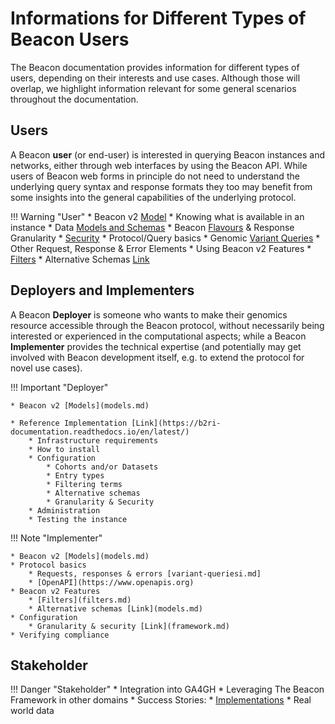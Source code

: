 # Informations for Different Types of Beacon Users

The Beacon documentation provides information for different types of users,
depending on their interests and use cases. Although those will overlap, we highlight
information relevant for some general scenarios throughout the documentation.

## Users

A Beacon **user** (or end-user) is interested in querying Beacon instances and networks, either through
web interfaces by using the Beacon API. While users of Beacon web forms in principle
do not need to understand the underlying query syntax and response formats they too may
benefit from some insights into the general capabilities of the underlying protocol.

!!! Warning "User"
    * Beacon v2 [Model](models.md)
    * Knowing what is available in an instance
        * Data [Models and Schemas](models.md)
        * Beacon [Flavours](beacon-flavours.md) & Response Granularity
        * [Security](security.md) 
    * Protocol/Query basics
        * Genomic [Variant Queries](variant-queries.md)
        * Other Request, Response & Error Elements
    * Using Beacon v2 Features
        * [Filters](filters.md)
        * Alternative Schemas [Link](models.md)

<!--        * [OpenAPI](https://www.openapis.org) -->


## Deployers and Implementers

A Beacon **Deployer** is someone who wants to make their genomics resource accessible
through the Beacon protocol, without necessarily being interested or experienced in the
computational aspects; while a Beacon **Implementer** provides the technical expertise (and
potentially may get involved with Beacon development itself, e.g. to extend the protocol
for novel use cases). 

!!! Important "Deployer"

    * Beacon v2 [Models](models.md)

    * Reference Implementation [Link](https://b2ri-documentation.readthedocs.io/en/latest/)
        * Infrastructure requirements
        * How to install
        * Configuration
            * Cohorts and/or Datasets
            * Entry types
            * Filtering terms
            * Alternative schemas
            * Granularity & Security
        * Administration
        * Testing the instance


!!! Note "Implementer"

    * Beacon v2 [Models](models.md)
    * Protocol basics
        * Requests, responses & errors [variant-queriesi.md]
        * [OpenAPI](https://www.openapis.org)
    * Beacon v2 Features
        * [Filters](filters.md)
        * Alternative schemas [Link](models.md)
    * Configuration
        * Granularity & security [Link](framework.md)
    * Verifying compliance


## Stakeholder

!!! Danger "Stakeholder"
    * Integration into GA4GH
    * Leveraging The Beacon Framework in other domains
    * Success Stories:
        * [Implementations](other-implementations.md)
        * Real world data
    

